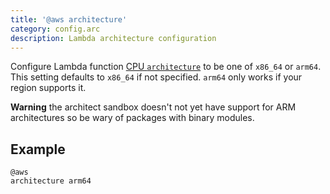```yaml
---
title: '@aws architecture'
category: config.arc
description: Lambda architecture configuration
---
```


Configure Lambda function [CPU `architecture`](https://docs.aws.amazon.com/lambda/latest/dg/foundation-arch.html) to be one of `x86_64` or `arm64`. This setting defaults to `x86_64` if not specified. `arm64` only works if your region supports it.

**Warning** the architect sandbox doesn't not yet have support for ARM architectures so be wary of packages with binary modules.

## Example

```arc
@aws
architecture arm64
```
